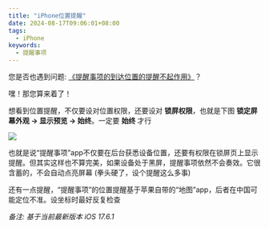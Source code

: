 ```yaml
---
title: "iPhone位置提醒"
date: 2024-08-17T09:06:01+08:00
tags:
  - iPhone
keywords:
  - 提醒事项
---
```


您是否也遇到问题: [《提醒事项的到达位置的提醒不起作用》](https://discussionschinese.apple.com/thread/252559846)？

嘿！那您算来着了！

想看到位置提醒，不仅要设对位置权限，还要设对 **锁屏权限**，也就是下图 **锁定屏幕外观 -> 显示预览 -> 始终**。一定要 **始终** 才行

![](/img/ios/reminder_settings.jpeg#center)

也就是说“提醒事项”app不仅要在后台获悉设备位置，还要有权限在锁屏页上显示提醒。但其实这样也不算完美，如果设备处于黑屏，提醒事项依然不会奏效。它很含蓄的，不会自动点亮屏幕 (拳头硬了，设个提醒这么多事)

还有一点提醒，“提醒事项”的位置提醒基于苹果自带的“地图”app，后者在中国可能定位不准。设坐标时最好反复检查

*备注: 基于当前最新版本 iOS 17.6.1*
